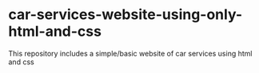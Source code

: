 # car-services-website-using-only-html-and-css
This repository includes a simple/basic website of car services using html and css
